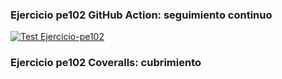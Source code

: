 ### Ejercicio pe102 GitHub Action: seguimiento continuo

[![Test Ejercicio-pe102](https://github.com/ULL-ESIT-INF-DSI-2021/ull-esit-inf-dsi-20-21-prct08-filesystem-notes-app-alu0101202952/actions/workflows/node.js.yml/badge.svg)](https://github.com/ULL-ESIT-INF-DSI-2021/ull-esit-inf-dsi-20-21-prct08-filesystem-notes-app-alu0101202952/actions/workflows/node.js.yml)

### Ejercicio pe102 Coveralls: cubrimiento
